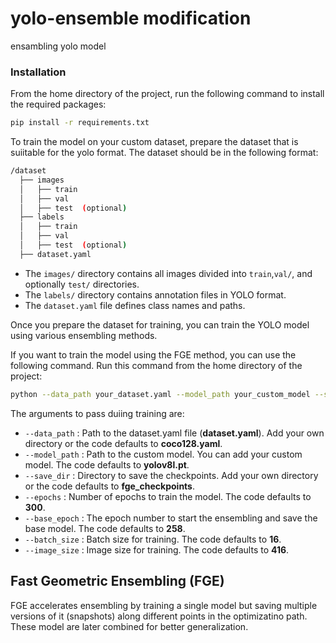 # yolo-ensemble modification
ensambling yolo model

### Installation
From the home directory of the project, run the following command to install the required packages:

```bash
pip install -r requirements.txt
```
To train the model on your custom dataset, prepare the dataset that is suiitable for the yolo format. The dataset should be in the following format:
```bash
/dataset
  ├── images
  │   ├── train
  │   ├── val
  │   ├── test  (optional)
  ├── labels
  │   ├── train
  │   ├── val
  │   ├── test  (optional)
  ├── dataset.yaml
```
* The `images/` directory contains all images divided into `train`,`val/`, and optionally `test/` directories.
* The `labels/` directory contains annotation files in YOLO format.
* The `dataset.yaml` file defines class names and paths.

Once you prepare the dataset for training, you can train the YOLO model using various ensembling methods. 

If you want to train the model using the FGE method, you can use the following command. Run this command from the home directory of the project:

```bash
python --data_path your_dataset.yaml --model_path your_custom_model --save_dir checkpoint_directory --epochs 300 --base_epoch 258 --batch_size 16 --image_size 416
```
The arguments to pass duiing training are:
* `--data_path` : Path to the dataset.yaml file (**dataset.yaml**). Add your own directory or the code defaults to **coco128.yaml**.
* `--model_path` : Path to the custom model. You can add your custom model. The code defaults to **yolov8l.pt**.
* `--save_dir` : Directory to save the checkpoints. Add your own directory or the code defaults to **fge_checkpoints**.
* `--epochs` : Number of epochs to train the model. The code defaults to **300**.
* `--base_epoch` : The epoch number to start the ensembling and save the base model. The code defaults to **258**.
* `--batch_size` : Batch size for training. The code defaults to **16**.
* `--image_size` : Image size for training. The code defaults to **416**.

## Fast Geometric Ensembling (FGE)

FGE accelerates ensembling by training a single model but saving multiple versions of it (snapshots) along different points in the optimizatino path. These model are later combined for better generalization.